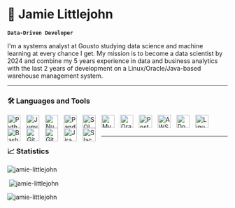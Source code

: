 # 🏹 Jamie Littlejohn

**`Data-Driven Developer`**

I'm a systems analyst at Gousto studying data science and machine learning at every chance I get. My mission is to become a data scientist by 2024 and combine my 5 years experience in data and business analytics with the last 2 years of development on a Linux/Oracle/Java-based warehouse management system. 

---

### 🛠️ Languages and Tools

<img align="left" alt="Python" width="30px" style="padding-right:10px;" src="https://cdn.jsdelivr.net/gh/devicons/devicon/icons/python/python-original.svg" />
<img align="left" alt="Jupyter" width="30px" style="padding-right:10px;" src="https://cdn.jsdelivr.net/gh/devicons/devicon/icons/jupyter/jupyter-original.svg" />
<img align="left" alt="NumPy" width="30px" style="padding-right:10px;" src="https://cdn.jsdelivr.net/gh/devicons/devicon/icons/numpy/numpy-original.svg" />
<img align="left" alt="Pandas" width="30px" style="padding-right:10px;" src="https://cdn.jsdelivr.net/gh/devicons/devicon/icons/pandas/pandas-original.svg" />
<img align="left" alt="SQLAlchemy" width="30px" style="padding-right:10px;" src="https://cdn.jsdelivr.net/gh/devicons/devicon/icons/sqlalchemy/sqlalchemy-original.svg" />
<img align="left" alt="MySQL" width="30px" style="padding-right:10px;" src="https://cdn.jsdelivr.net/gh/devicons/devicon/icons/mysql/mysql-original.svg" />
<img align="left" alt="Oracle" width="30px" style="padding-right:10px;" src="https://cdn.jsdelivr.net/gh/devicons/devicon/icons/oracle/oracle-original.svg" />
<img align="left" alt="PostgreSQL" width="30px" style="padding-right:10px;" src="https://cdn.jsdelivr.net/gh/devicons/devicon/icons/postgresql/postgresql-original.svg" />
<img align="left" alt="AWS" width="30px" style="padding-right:10px;" src="https://cdn.jsdelivr.net/gh/devicons/devicon/icons/amazonwebservices/amazonwebservices-original.svg"/>
<img align="left" alt="Docker" width="30px" style="padding-right:10px;" src="https://cdn.jsdelivr.net/gh/devicons/devicon/icons/docker/docker-plain.svg" />
<img align="left" alt="Linux" width="30px" style="padding-right:10px;" src="https://cdn.jsdelivr.net/gh/devicons/devicon/icons/linux/linux-original.svg" />
<img align="left" alt="Bash" width="30px" style="padding-right:10px;" src="https://cdn.jsdelivr.net/gh/devicons/devicon/icons/bash/bash-original.svg" />
<img align="left" alt="Git" width="30px" style="padding-right:10px;" src="https://cdn.jsdelivr.net/gh/devicons/devicon/icons/git/git-original.svg" />
<img align="left" alt="GitHub" width="30px" style="padding-right:10px;" src="https://cdn.jsdelivr.net/gh/devicons/devicon/icons/github/github-original.svg" />
<img align="left" alt="Jira" width="30px" style="padding-right:10px;" src="https://cdn.jsdelivr.net/gh/devicons/devicon/icons/jira/jira-original.svg" />
<img align="left" alt="Slack" width="30px" style="padding-right:10px;" src="https://cdn.jsdelivr.net/gh/devicons/devicon/icons/slack/slack-original.svg" />

<br><br>

---

### 📈 Statistics

<p><img align="center" src="https://github-readme-stats.vercel.app/api/top-langs?username=jamie-littlejohn&show_icons=true&locale=en&layout=compact&theme=midnight-purple" alt="jamie-littlejohn" /></p>

<p>&nbsp;<img align="center" src="https://github-readme-stats.vercel.app/api?username=jamie-littlejohn&show_icons=true&locale=en&theme=midnight-purple" alt="jamie-littlejohn" /></p>

<p><img align="center" src="https://github-readme-streak-stats.herokuapp.com/?user=jamie-littlejohn&theme=midnight-purple" alt="jamie-littlejohn" /></p>